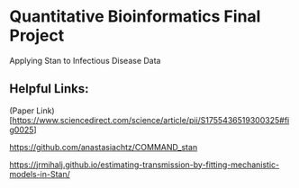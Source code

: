 # Quantitative Bioinformatics Final Project
Applying Stan to Infectious Disease Data

## Helpful Links: 
(Paper Link)[https://www.sciencedirect.com/science/article/pii/S1755436519300325#fig0025]

https://github.com/anastasiachtz/COMMAND_stan

https://jrmihalj.github.io/estimating-transmission-by-fitting-mechanistic-models-in-Stan/
